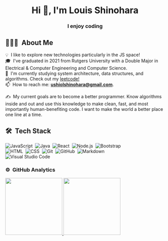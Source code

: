 <h1 align="center">Hi 👋, I'm Louis Shinohara</h1>
<h3 align="center">I enjoy coding</h3>

<!-- 👨‍💻 Explore my portfolio at [ntsummers1.github.io/portfolio-2022/](https://ntsummers1.github.io/portfolio-2022/) -->

## 👨🏻‍💻 &nbsp;About Me

💡 &nbsp;I like to explore new technologies particularly in the JS space!\
🎓 &nbsp;I've graduated in 2021 from Rutgers University with a Double Major in Electrical & Computer Engineering and Computer Science.\
🌱 &nbsp;I'm currently studying system architecture, data structures, and algorithms. Check out my [leetcode!](https://leetcode.com/louishinohara/)\
📫 &nbsp;How to reach me: **ushiolshinohara@gmail.com**.
<!-- 📄 &nbsp;Know about my experiences: [ntsummers1.github.io/portfolio-2022/resume](https://ntsummers1.github.io/portfolio-2022/resume)\ -->
✍️ &nbsp;My current goals are to become a better programmer. Know algorithms inside and out and use this knowledge to make clean, fast, and most importantly human-benefiting code. I want to make the world a better place one line at a time.

## 🛠 &nbsp;Tech Stack

![JavaScript](https://img.shields.io/badge/-JavaScript-05122A?style=flat&logo=javascript)&nbsp;
![Java](https://img.shields.io/badge/-Java-05122A?style=flat&logo=Java&logoColor=FFA518)&nbsp;
![React](https://img.shields.io/badge/-React-05122A?style=flat&logo=react)&nbsp;
![Node.js](https://img.shields.io/badge/-Node.js-05122A?style=flat&logo=node.js)&nbsp;
![Bootstrap](https://img.shields.io/badge/-Bootstrap-05122A?style=flat&logo=bootstrap&logoColor=563D7C)\
![HTML](https://img.shields.io/badge/-HTML-05122A?style=flat&logo=HTML5)&nbsp;
![CSS](https://img.shields.io/badge/-CSS-05122A?style=flat&logo=CSS3&logoColor=1572B6)&nbsp;
![Git](https://img.shields.io/badge/-Git-05122A?style=flat&logo=git)&nbsp;
![GitHub](https://img.shields.io/badge/-GitHub-05122A?style=flat&logo=github)&nbsp;
![Markdown](https://img.shields.io/badge/-Markdown-05122A?style=flat&logo=markdown)\
![Visual Studio Code](https://img.shields.io/badge/-Visual%20Studio%20Code-05122A?style=flat&logo=visual-studio-code&logoColor=007ACC)&nbsp;



### ⚙️ &nbsp;GitHub Analytics

<p align="left">
<a href="https://github.com/louishinohara">
  <img height="180em" src="https://github-readme-stats-eight-theta.vercel.app/api?username=louishinohara&show_icons=true&theme=algolia&include_all_commits=true&count_private=true"/>
  <img height="180em" src="https://github-readme-stats-eight-theta.vercel.app/api/top-langs/?username=louishinohara&layout=compact&langs_count=8&theme=algolia"/>
</a>
</p>